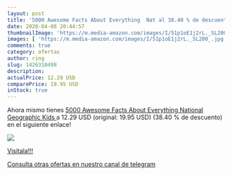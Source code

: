 ```yaml
---
layout: post
title: '5000 Awesome Facts About Everything  Nat al 38.40 % de descuento'
date: 2020-04-08 20:44:57
thumbnailImage: 'https://m.media-amazon.com/images/I/51p1oE1j2rL._SL200_.jpg'
images: [ 'https://m.media-amazon.com/images/I/51p1oE1j2rL._SL200_.jpg' ]
comments: true
category: ofertas
author: ring
slug: 1426310498
description:
actualPrice: 12.29 USD
comparePrice: 19.95 USD
inStock: true
---
```


Ahora mismo tienes [5000 Awesome Facts About Everything  National Geographic Kids ](https://www.amazon.com/dp/1426310498/?tag=redken08-20) a 12.29 USD (original: 19.95 USD) (38.40 %  de descuento) en el siguiente enlace!

[![](https://m.media-amazon.com/images/I/51p1oE1j2rL._SL200_.jpg)](https://www.amazon.com/dp/1426310498/?tag=redken08-20)

[Visítala!!!](https://www.amazon.com/dp/1426310498/?tag=redken08-20)

[Consulta otras ofertas en nuestro canal de telegram](https://t.me/s/ofertas25)
